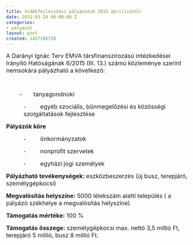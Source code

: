 ```yaml
---
title: Vidékfejlesztési pályázatok 2015 áprilisától!
date: 2015-03-24 00:00:00 Z
categories:
- pályázat
layout: post
created: 1427186728
---
```


<p><span style="font-size: medium;">A Darányi Ignác Terv EMVA társfinanszírozású intézkedései Irányító Hatóságának 6/2015 (III. 13.) számú közleménye szerint nemsokára pályázható a következő:<br></span></p><p><!--break--></p><p>&nbsp;</p><p><span style="font-size: medium;">&nbsp;&nbsp;&nbsp;&nbsp;&nbsp;&nbsp;&nbsp; -&nbsp;&nbsp;&nbsp;&nbsp;&nbsp;&nbsp; tanyagondnoki </span></p><p style="margin-left: 36.0pt;"><span style="font-size: medium;"><span style="font-family: 'Calibri','sans-serif';">-<span style="font-family: 'Times New Roman'; font-style: normal; font-weight: normal; line-height: normal; font-size-adjust: none; font-stretch: normal; font-feature-settings: normal; font-language-override: normal; font-kerning: auto; font-synthesis: weight style; font-variant: normal;">&nbsp;&nbsp;&nbsp;&nbsp;&nbsp;&nbsp;&nbsp;&nbsp;&nbsp; </span></span>egyéb szociális, bűnmegelőzési és közösségi szolgáltatások fejlesztése</span></p><p><span style="font-size: medium;"><strong>Pályázók köre </strong></span></p><p style="margin-left: 36.0pt;"><span style="font-size: medium;"><span style="font-family: 'Calibri','sans-serif';">-<span style="font-family: 'Times New Roman'; font-style: normal; font-weight: normal; line-height: normal; font-size-adjust: none; font-stretch: normal; font-feature-settings: normal; font-language-override: normal; font-kerning: auto; font-synthesis: weight style; font-variant: normal;">&nbsp;&nbsp;&nbsp;&nbsp;&nbsp;&nbsp;&nbsp;&nbsp;&nbsp; </span></span>önkormányzatok</span></p><p style="margin-left: 36.0pt;"><span style="font-size: medium;"><span style="font-family: 'Calibri','sans-serif';">-<span style="font-family: 'Times New Roman'; font-style: normal; font-weight: normal; line-height: normal; font-size-adjust: none; font-stretch: normal; font-feature-settings: normal; font-language-override: normal; font-kerning: auto; font-synthesis: weight style; font-variant: normal;">&nbsp;&nbsp;&nbsp;&nbsp;&nbsp;&nbsp;&nbsp;&nbsp;&nbsp; </span></span>nonprofit szervetek</span></p><p style="margin-left: 36.0pt;"><span style="font-size: medium;"><span style="font-family: 'Calibri','sans-serif';">-<span style="font-family: 'Times New Roman'; font-style: normal; font-weight: normal; line-height: normal; font-size-adjust: none; font-stretch: normal; font-feature-settings: normal; font-language-override: normal; font-kerning: auto; font-synthesis: weight style; font-variant: normal;">&nbsp;&nbsp;&nbsp;&nbsp;&nbsp;&nbsp;&nbsp;&nbsp;&nbsp; </span></span>egyházi jogi személyek</span></p><p><span style="font-size: medium;"><strong>Pályázható tevékenységek: </strong>eszközbeszerzés (új busz, terepjáró, személygépkocsi)</span></p><p><span style="font-size: medium;"><strong>Megvalósítás helyszíne:</strong> 5000 lélekszám alatti település ( a pályázó székhelye a megvalósítás helyszíne)</span></p><p><span style="font-size: medium;"><strong>Támogatás mértéke:</strong> 100 %</span></p><p><span style="font-size: medium;"> <strong>Támogatás összege: </strong>személygépkocsi<strong> </strong>max. nettó 3,5 millió Ft, terepjáró 5 millió, busz 8 millió Ft.</span></p>
